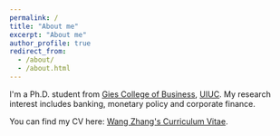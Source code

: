 ```yaml
---
permalink: /
title: "About me"
excerpt: "About me"
author_profile: true
redirect_from: 
  - /about/
  - /about.html
---
```


I'm a Ph.D. student from [Gies College of Business](https://giesbusiness.illinois.edu/), [UIUC](https://illinois.edu/). My research interest includes banking, monetary policy and corporate finance.

You can find my CV here: [Wang Zhang's Curriculum Vitae](../assets/CV_Wang.pdf).
